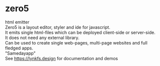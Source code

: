# zero5
html emitter<br>
Zero5 is a layout editor, styler and ide for javascript.<br> 
It emits single html-files which can be deployed client-side or server-side.<br>
It does not need any external library.<br>
Can be used to create single web-pages, multi-page websites and full fledged apps.<br>
"Samedayapp"<br>
See https://lynkfs.design for documentation and demos
